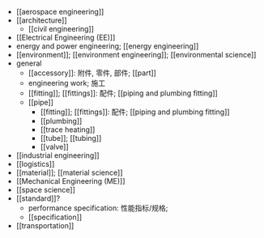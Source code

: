 - [[aerospace engineering]]
- [[architecture]]
    - [[civil engineering]]
- [[Electrical Engineering (EE)]]
- energy and power engineering; [[energy engineering]]
- [[environment]]; [[environment engineering]]; [[environmental science]]
- general
    - [[accessory]]: 附件, 零件, 部件; [[part]]
    - engineering work; 施工
    - [[fitting]]; [[fittings]]: 配件; [[piping and plumbing fitting]]
    - [[pipe]]
        - [[fitting]]; [[fittings]]: 配件; [[piping and plumbing fitting]]
        - [[plumbing]]
        - [[trace heating]]
        - [[tube]]; [[tubing]]
        - [[valve]]
- [[industrial engineering]]
- [[logistics]]
- [[material]]; [[material science]]
- [[Mechanical Engineering (ME)]]
- [[space science]]
- [[standard]]?
    - performance specification: 性能指标/规格;
    - [[specification]]
- [[transportation]]
